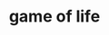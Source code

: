 ---
layout: project
title: game of life
nav: projects
importance: 80
description: Implementation of Conway's Game of Life in the browser using vanilla javascript.
img: /assets/img/game_of_life.png
github: alejandrojuria/gameoflife
redirect: /gameoflife/index.html
---